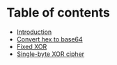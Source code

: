# Table of contents

* [Introduction](README.md)
* [Convert hex to base64](1.1.convert-hex-to-base64.md)
* [Fixed XOR](fixed-xor.md)
* [Single-byte XOR cipher](single-byte-xor-cipher.md)
